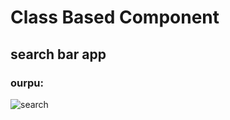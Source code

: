# Class Based Component

## search bar app

### ourpu:


![search](https://user-images.githubusercontent.com/90918404/227237672-ae25fc86-d9f6-4c06-bee5-fa2e272246a6.jpg)
